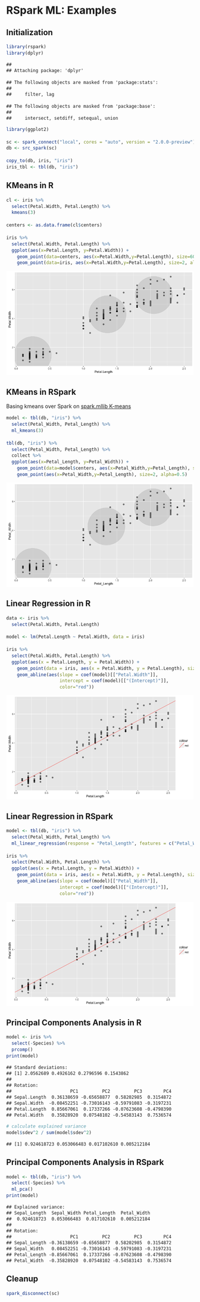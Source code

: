 RSpark ML: Examples
================

Initialization
--------------

``` r
library(rspark)
library(dplyr)
```

    ## 
    ## Attaching package: 'dplyr'

    ## The following objects are masked from 'package:stats':
    ## 
    ##     filter, lag

    ## The following objects are masked from 'package:base':
    ## 
    ##     intersect, setdiff, setequal, union

``` r
library(ggplot2)

sc <- spark_connect("local", cores = "auto", version = "2.0.0-preview")
db <- src_spark(sc)

copy_to(db, iris, "iris")
iris_tbl <- tbl(db, "iris")
```

KMeans in R
-----------

``` r
cl <- iris %>%
  select(Petal.Width, Petal.Length) %>%
  kmeans(3)

centers <- as.data.frame(cl$centers)

iris %>%
  select(Petal.Width, Petal.Length) %>%
  ggplot(aes(x=Petal.Length, y=Petal.Width)) +
    geom_point(data=centers, aes(x=Petal.Width,y=Petal.Length), size=60, alpha=0.1) +
    geom_point(data=iris, aes(x=Petal.Width,y=Petal.Length), size=2, alpha=0.5)
```

![](ml_examples_files/figure-markdown_github/unnamed-chunk-2-1.png)

KMeans in RSpark
----------------

Basing kmeans over Spark on [spark.mllib K-means](http://spark.apache.org/docs/latest/mllib-clustering.html#k-means)

``` r
model <- tbl(db, "iris") %>%
  select(Petal_Width, Petal_Length) %>%
  ml_kmeans(3)

tbl(db, "iris") %>%
  select(Petal_Width, Petal_Length) %>%
  collect %>%
  ggplot(aes(x=Petal_Length, y=Petal_Width)) +
    geom_point(data=model$centers, aes(x=Petal_Width,y=Petal_Length), size=60, alpha=0.1) +
    geom_point(aes(x=Petal_Width,y=Petal_Length), size=2, alpha=0.5)
```

![](ml_examples_files/figure-markdown_github/unnamed-chunk-3-1.png)

Linear Regression in R
----------------------

``` r
data <- iris %>%
  select(Petal.Width, Petal.Length)

model <- lm(Petal.Length ~ Petal.Width, data = iris)

iris %>%
  select(Petal.Width, Petal.Length) %>%
  ggplot(aes(x = Petal.Length, y = Petal.Width)) +
    geom_point(data = iris, aes(x = Petal.Width, y = Petal.Length), size=2, alpha=0.5) +
    geom_abline(aes(slope = coef(model)[["Petal.Width"]],
                    intercept = coef(model)[["(Intercept)"]],
                    color="red"))
```

![](ml_examples_files/figure-markdown_github/unnamed-chunk-4-1.png)

Linear Regression in RSpark
---------------------------

``` r
model <- tbl(db, "iris") %>%
  select(Petal_Width, Petal_Length) %>%
  ml_linear_regression(response = "Petal_Length", features = c("Petal_Width"))

iris %>%
  select(Petal.Width, Petal.Length) %>%
  ggplot(aes(x = Petal.Length, y = Petal.Width)) +
    geom_point(data = iris, aes(x = Petal.Width, y = Petal.Length), size=2, alpha=0.5) +
    geom_abline(aes(slope = coef(model)[["Petal_Width"]],
                    intercept = coef(model)[["(Intercept)"]],
                    color="red"))
```

![](ml_examples_files/figure-markdown_github/unnamed-chunk-5-1.png)

Principal Components Analysis in R
----------------------------------

``` r
model <- iris %>%
  select(-Species) %>%
  prcomp()
print(model)
```

    ## Standard deviations:
    ## [1] 2.0562689 0.4926162 0.2796596 0.1543862
    ## 
    ## Rotation:
    ##                      PC1         PC2         PC3        PC4
    ## Sepal.Length  0.36138659 -0.65658877  0.58202985  0.3154872
    ## Sepal.Width  -0.08452251 -0.73016143 -0.59791083 -0.3197231
    ## Petal.Length  0.85667061  0.17337266 -0.07623608 -0.4798390
    ## Petal.Width   0.35828920  0.07548102 -0.54583143  0.7536574

``` r
# calculate explained variance
model$sdev^2 / sum(model$sdev^2)
```

    ## [1] 0.924618723 0.053066483 0.017102610 0.005212184

Principal Components Analysis in RSpark
---------------------------------------

``` r
model <- tbl(db, "iris") %>%
  select(-Species) %>%
  ml_pca()
print(model)
```

    ## Explained variance:
    ## Sepal_Length  Sepal_Width Petal_Length  Petal_Width 
    ##  0.924618723  0.053066483  0.017102610  0.005212184 
    ## 
    ## Rotation:
    ##                      PC1         PC2         PC3        PC4
    ## Sepal_Length -0.36138659 -0.65658877  0.58202985  0.3154872
    ## Sepal_Width   0.08452251 -0.73016143 -0.59791083 -0.3197231
    ## Petal_Length -0.85667061  0.17337266 -0.07623608 -0.4798390
    ## Petal_Width  -0.35828920  0.07548102 -0.54583143  0.7536574

Cleanup
-------

``` r
spark_disconnect(sc)
```
